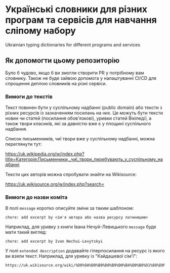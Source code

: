 # Українські словники для різних програм та сервісів для навчання сліпому набору
Ukrainian typing dictionaries for different programs and services

## Як допомогти цьому репозиторію
Було б чудово, якщо б ви змогли створити PR у потрібному вам словнику. Також не буде зайвою допомога у налаштуванні CI/CD для спрощення деплою словників на різні сервіси.

### Вимоги до текстів
Текст повинен бути у суспільному надбанні (public domain) або тексти з різних ресурсів із зазначенням посилань на них.
Це можуть бути тексти новин чи статей (посилання обов'язкові), уривки статей Вікіпедії, а також твори класиків, які за давністю вже є у площині суспільного надбання.

Список письменників, чиї твори вже у суспільному надбанні, можна переглянути тут:

https://uk.wikipedia.org/w/index.php?title=Категорія:Письменники,_чиї_твори_перебувають_у_суспільному_надбанні

Тексти цих авторів можна спробувати знайти на Wikisource:

https://uk.wikisource.org/w/index.php?search=


### Вимоги до назви коміта
В полі `message` коротко описуйте зміни за таким шаблоном:
```
chore: add excerpt by <ім'я автора або назва ресурсу латиницею>
```
Наприклад, для уривку з книги Івана Нечуй-Левицького `message` буде мати такий вигляд:
```
chore: add excerpt by Ivan Nechui-Levytskyi
```

У полі `extended description` додавайте гіперпосилання на ресурс із якого ви взяли текст. Наприклад, для уривку із "Кайдашевої сім'ї":
```
https://uk.wikisource.org/wiki/%D0%9A%D0%B0%D0%B9%D0%B4%D0%B0%D1%88%D0%B5%D0%B2%D0%B0_%D1%81%D1%96%D0%BC%27%D1%8F/II
```         

